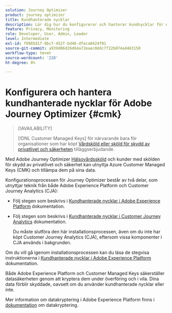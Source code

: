 ```yaml
---
solution: Journey Optimizer
product: journey optimizer
title: Kundhanterade nycklar
description: Lär dig hur du konfigurerar och hanterar kundnycklar för Adobe Journey Optimizer.
feature: Privacy, Monitoring
role: Developer, User, Admin, Leader
level: Intermediate
exl-id: f0985d1f-0bcf-452f-bd46-dfeca0424f01
source-git-commit: a939d06d26d64a72eaec0ddc7f22b074ad463150
workflow-type: tm+mt
source-wordcount: '228'
ht-degree: 0%

---
```


# Konfigurera och hantera kundhanterade nycklar för Adobe Journey Optimizer {#cmk}

>[!AVAILABILITY]
>
>[!DNL Customer Managed Keys] för närvarande bara för organisationer som har köpt [Vårdsköld eller sköld för skydd av privatlivet och säkerheten](https://experienceleague.adobe.com/docs/events/customer-data-management-voices-recordings/governance/healthcare-shield.html) tilläggserbjudande.

Med Adobe Journey Optimizer [Hälsovårdssköld](https://www.adobe.com/trust/compliance/hipaa-ready.html) och kunder med skölden för skydd av privatlivet och säkerhet kan utnyttja Azure Customer Managed Keys (CMK) och tillämpa dem på sina data.

Konfigurationsprocessen för Journey Optimizer består av två delar, som utnyttjar teknik från både Adobe Experience Platform och Customer Journey Analytics (CJA):

* Följ stegen som beskrivs i [Kundhanterade nycklar i Adobe Experience Platform](https://experienceleague.adobe.com/docs/experience-platform/landing/governance-privacy-security/customer-managed-keys.html) dokumentation.
* Följ stegen som beskrivs i [Kundhanterade nycklar i Customer Journey Analytics](https://experienceleague.adobe.com/docs/analytics-platform/using/cja-privacy/cmk.html) dokumentation.

  Du måste slutföra den här installationsprocessen, även om du inte har köpt Customer Journey Analytics (CJA), eftersom vissa komponenter i CJA används i bakgrunden.

Om du vill gå igenom installationsprocessen kan du läsa de stegvisa instruktionerna i [Kundhanterade nycklar i Adobe Experience Platform](https://experienceleague.adobe.com/docs/experience-platform/landing/governance-privacy-security/encryption.html) dokumentation.

Både Adobe Experience Platform och Customer Managed Keys säkerställer datasäkerheten genom att kryptera dem under överföring och i vila. Dina data förblir skyddade, oavsett om du använder kundhanterade nycklar eller inte.

Mer information om datakryptering i Adobe Experience Platform finns i [dokumentation](https://experienceleague.adobe.com/docs/experience-platform/landing/governance-privacy-security/encryption.html) om datakryptering.

